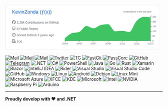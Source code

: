 <!--<div align="center">
  <img src="https://github.com/KevinZonda/KevinZonda/raw/master/img/gh.svg?sanitize=true">
</div> -->

<!--
```plain
  _  __                 _              _____                          _                  
 | |/ /                (_)            / ____|                        | |                 
 | ' /    ___  __   __  _   _ __     | (___     __ _   _ __     ___  | |__     ___   ____
 |  <    / _ \ \ \ / / | | | '_ \     \___ \   / _` | | '_ \   / __| | '_ \   / _ \ |_  /
 | . \  |  __/  \ V /  | | | | | |    ____) | | (_| | | | | | | (__  | | | | |  __/  / / 
 |_|\_\  \___|   \_/   |_| |_| |_|   |_____/   \__,_| |_| |_|  \___| |_| |_|  \___| /___|
```
-->

<!--![Dragon](img/ads.jpg)-->

<!--![HELLO](img/hello2.png)
![RADIATION](img/radiation.png)-->
<p align="center">
<img src="https://raw.githubusercontent.com/KevinZonda/psc/master/profile-summary-card-output/github/0-profile-details.svg"></img>
</p>

[![Mail](https://img.shields.io/badge/Mail-kevin@fastgit.org-008DE4?style=flat-square&logo=Mail.Ru&labelColor=282c34&logoColor=white)](mailto:kevin@fastgit.org)
[![Mail](https://img.shields.io/badge/Mail-kevin@v2fly.org-cc0099?style=flat-square&logo=Mail.Ru&labelColor=282c34&logoColor=white)](mailto:kevin@v2fly.org)
[![Mail](https://img.shields.io/badge/Mail-realkevin@tutanota.com-840006?style=flat-square&logo=Mail.Ru&labelColor=282c34&logoColor=white)](mailto:realkevin@tutanota.com)
[![Twitter](https://img.shields.io/twitter/follow/FailedWaste?style=social)](https://twitter.com/emptyMethod)
[![TG](https://img.shields.io/badge/TG-@LaurelMerton-black?style=flat-square&logo=telegram&labelColor=282c34&color=2CA5E0)](https://t.me/LaurelMerton)
[![FastGit](https://img.shields.io/badge/FastGit-008DE4?style=flat-square&logo=Git&logoColor=white)](https://fastgit.org)
[![PassCore](https://img.shields.io/badge/PassCore-00FF99?style=flat-square&logo=Diaspora&logoColor=white&labelColor=black)](https://passcore.org)
[![GitHub](https://img.shields.io/badge/dynamic/json?style=flat-square&logo=github&label=GitHub+Followers&labelColor=282c34&color=181717&query=%24.data.totalSubs&url=https%3A%2F%2Fapi.spencerwoo.com%2Fsubstats%2F%3Fsource%3Dgithub%26queryKey%3DKevinZonda&longCache=true)](https://github.com/KevinZonda?tab=followers)
[![Telegram](https://img.shields.io/badge/dynamic/json?style=flat-square&logo=telegram&label=%40FastGit&labelColor=282c34&suffix=+members&color=2CA5E0&query=%24.data.totalSubs&url=https%3A%2F%2Fapi.spencerwoo.com%2Fsubstats%2F%3Fsource%3Dtelegram%26queryKey%3DFastGit&longCache=true)](https://t.me/fastgit)
![.NET](https://img.shields.io/badge/.NET-5C2D91?style=flat-square&logo=.net)
![C#](https://img.shields.io/badge/C%23-239120?style=flat-square&logo=C+Sharp)
![PowerShell](https://img.shields.io/badge/Powershell-5391FE?style=flat-square&logo=PowerShell&logoColor=white)
![Java](https://img.shields.io/badge/Java-007396?style=flat-square&logo=Java&logoColor=white)
![Go](https://img.shields.io/badge/Go-00ADD8?style=flat-square&logo=Go&logoColor=white)
![Rust](https://img.shields.io/badge/Rust-000000?style=flat-square&logo=Rust&logoColor=white)
![Xamarin](https://img.shields.io/badge/Xamarin-3498DB?style=flat-square&logo=Xamarin&logoColor=white)
![Blazor](https://img.shields.io/badge/Blazor-512BD4?style=flat-square&logo=Blazor&logoColor=white)
![IntelliJ IDEA](https://img.shields.io/badge/IntelliJ%20IDEA-000000?style=flat-square&logo=IntelliJ%20IDEA#000000&logoColor=white)
![Rider](https://img.shields.io/badge/Rider-000000?style=flat-square&logo=Rider#000000&logoColor=white)
![Visual Studio](https://img.shields.io/badge/Visual%20Studio-5C2D91?style=flat-square&logo=Visual+Studio)
![Visual Studio Code](https://img.shields.io/badge/Visual%20Studio%20Code-007ACC?style=flat-square&logo=Visual+Studio+Code)
![GitHub](https://img.shields.io/badge/GitHub-181717?style=flat-square&logo=GitHub)
![Windows](https://img.shields.io/badge/Windows-0078D6?style=flat-square&logo=Windows)
![Linux](https://img.shields.io/badge/Linux-000000?style=flat-square&logo=Linux&logoColor=white)
![Android](https://img.shields.io/badge/Android-3DDC84?style=flat-square&logo=Android&logoColor=white)
![Debian](https://img.shields.io/badge/Debian-A81D33?style=flat-square&logo=Debian)
![Linux Mint](https://img.shields.io/badge/Linux%20Mint-87CF3E?style=flat-square&logo=Linux+Mint&logoColor=white)
![Microsoft Azure](https://img.shields.io/badge/Microsoft%20Azure-0089D6?style=flat-square&logo=Microsoft+Azure&logoColor=white)
![XFCE](https://img.shields.io/badge/XFCE-2284F2?style=flat-square&logo=XFCE&logoColor=white)
![KDE](https://img.shields.io/badge/KDE-1D99F3?style=flat-square&logo=KDE&logoColor=white)
![Microsoft](https://img.shields.io/badge/Microsoft-666666?style=flat-square&logo=Microsoft)
![Intel](https://img.shields.io/badge/Intel-0071C5?style=flat-square&logo=Intel)
![NVIDIA](https://img.shields.io/badge/NVIDIA-76B900?style=flat-square&logo=NVIDIA&logoColor=white)
![Raspberry Pi](https://img.shields.io/badge/Raspberry%20Pi-C51A4A?style=flat-square&logo=Raspberry%20Pi)
![Arduino](https://img.shields.io/badge/Arduino-00979D?style=flat-square&logo=Arduino&logoColor=white)

<!--[![Visit](https://img.shields.io/badge/dynamic/json?label=Visits&labelColor=282c34&query=%24.KevinZonda&url=https%3A%2F%2Fgist-counter.vercel.app%2Fapi?name=KevinZonda)](https://github.com/KevinZonda)-->
<!--[![Twitter](https://img.shields.io/twitter/follow/LaurelMerton?style=social)](https://twitter.com/emptyMethod)-->
---

**Proudly develop with ❤️ and .NET**

<!--
[![InternetExplorerCertification](https://cdn.jsdelivr.net/gh/KevinZonda/KevinZonda@141c70efebef04086195f14e2b6febb8c5a63787/img/IE-Certification.gif)](https://www.microsoft.com/en-gb/download/internet-explorer.aspx)
![GPLv3 License](https://www.gnu.org/graphics/gplv3-88x31.png)
<img src="https://www.w3.org/Icons/valid-html401" alt="Valid HTML 4.01 Transitional" width="88" height="31">
<img style="border:0;width:88px;height:31px" src="https://jigsaw.w3.org/css-validator/images/vcss" alt="Valid CSS!">
-->
<!--
**KevinZonda/KevinZonda** is a ✨ _special_ ✨ repository because its `README.md` (this file) appears on your GitHub profile.

Here are some ideas to get you started:

- 🔭 I’m currently working on ...
- 🌱 I’m currently learning ...
- 👯 I’m looking to collaborate on ...
- 🤔 I’m looking for help with ...
- 💬 Ask me about ...
- 📫 How to reach me: ...
- 😄 Pronouns: ...
- ⚡ Fun fact: ...
-->
